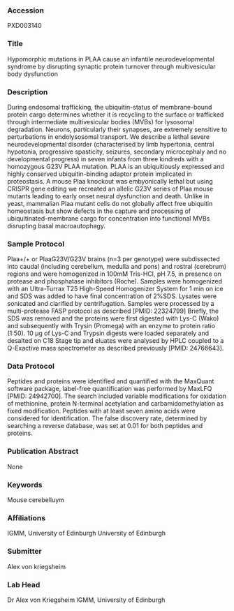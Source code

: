 ### Accession
PXD003140

### Title
Hypomorphic mutations in PLAA cause an infantile neurodevelopmental syndrome by disrupting synaptic protein turnover through multivesicular body dysfunction

### Description
During endosomal trafficking, the ubiquitin-status of membrane-bound protein cargo determines whether it is recycling to the surface or trafficked through intermediate multivesicular bodies (MVBs) for lysosomal degradation. Neurons, particularly their synapses, are extremely sensitive to perturbations in endolysosomal transport. We describe a lethal severe neurodevelopmental  disorder (characterised by limb hypertonia, central hypotonia, progressive spasticity, seizures, secondary microcephaly and no developmental progress) in seven infants from three kindreds with a homozygous G23V PLAA mutation. PLAA is an ubiquitiously expressed and highly conserved ubiquitin-binding adaptor protein implicated in proteostasis. A mouse Plaa knockout was embyonically lethal but using CRISPR gene editing we recreated an allelic G23V series of Plaa mouse mutants leading to early onset neural dysfunction and death. Unlike in yeast, mammalian Plaa mutant cells do not globally affect free ubiquitin homeostasis but show defects in the capture and processing of ubiquitinated-membrane cargo for concentration into functional MVBs disrupting basal macroautophagy.

### Sample Protocol
Plaa+/+ or PlaaG23V/G23V brains (n=3 per genotype) were subdissected into caudal (including cerebellum, medulla and pons) and rostral (cerebrum) regions and were homogenized in 100mM Tris-HCl, pH 7.5, in presence on protease and phosphatase inhibitors (Roche). Samples were homogenized with an Ultra-Turrax T25 High-Speed Homogenizer System for 1 min on ice and SDS was added to have final concentration of 2%SDS. Lysates were sonicated and clarified by centrifugation. Samples were processed by a multi-protease FASP protocol as described [PMID: 22324799] Briefly, the SDS was removed and the proteins were first digested with Lys-C (Wako) and subsequently with Trysin (Promega) with an enzyme to protein ratio (1:50). 10 μg of Lys-C and Trypsin digests were loaded separately and desalted on C18 Stage tip and eluates were analysed by HPLC coupled to a Q-Exactive mass spectrometer as described previously [PMID: 24766643].

### Data Protocol
Peptides and proteins were identified and quantified with the MaxQuant software package, label-free quantification was performed by MaxLFQ [PMID: 24942700]. The search included variable modifications for oxidation of methionine, protein N-terminal acetylation and carbamidomethylation as fixed modification. Peptides with at least seven amino acids were considered for identification. The false discovery rate, determined by searching a reverse database, was set at 0.01 for both peptides and proteins.

### Publication Abstract
None

### Keywords
Mouse cerebelluym

### Affiliations
IGMM, University of Edinburgh
University of Edinburgh

### Submitter
Alex von kriegsheim

### Lab Head
Dr Alex von Kriegsheim
IGMM, University of Edinburgh


